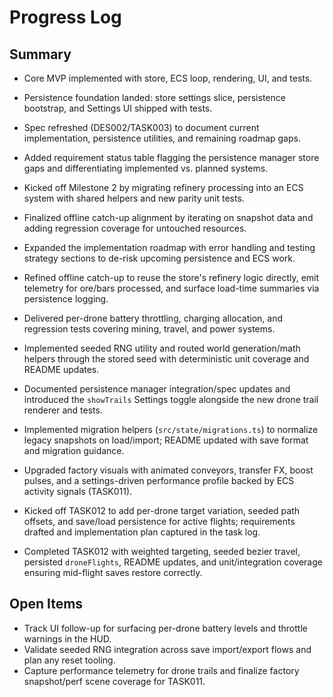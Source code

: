 # Progress Log

## Summary

- Core MVP implemented with store, ECS loop, rendering, UI, and tests.
- Persistence foundation landed: store settings slice, persistence bootstrap, and Settings UI shipped with tests.
- Spec refreshed (DES002/TASK003) to document current implementation, persistence utilities, and remaining roadmap gaps.
- Added requirement status table flagging the persistence manager store gaps and differentiating implemented vs. planned systems.
- Kicked off Milestone 2 by migrating refinery processing into an ECS system with shared helpers and new parity unit tests.
- Finalized offline catch-up alignment by iterating on snapshot data and adding regression coverage for untouched resources.
- Expanded the implementation roadmap with error handling and testing strategy sections to de-risk upcoming persistence and ECS work.
- Refined offline catch-up to reuse the store's refinery logic directly, emit telemetry for ore/bars processed, and surface load-time summaries via persistence logging.
- Delivered per-drone battery throttling, charging allocation, and regression tests covering mining, travel, and power systems.
- Implemented seeded RNG utility and routed world generation/math helpers through the stored seed with deterministic unit coverage and README updates.
- Documented persistence manager integration/spec updates and introduced the `showTrails` Settings toggle alongside the new drone trail renderer and tests.

- Implemented migration helpers (`src/state/migrations.ts`) to normalize legacy snapshots on load/import; README updated with save format and migration guidance.

- Upgraded factory visuals with animated conveyors, transfer FX, boost pulses, and a settings-driven performance profile backed by ECS activity signals (TASK011).

- Kicked off TASK012 to add per-drone target variation, seeded path offsets, and save/load persistence for active flights; requirements drafted and implementation plan captured in the task log.
- Completed TASK012 with weighted targeting, seeded bezier travel, persisted `droneFlights`, README updates, and unit/integration coverage ensuring mid-flight saves restore correctly.

## Open Items

- Track UI follow-up for surfacing per-drone battery levels and throttle warnings in the HUD.
- Validate seeded RNG integration across save import/export flows and plan any reset tooling.
- Capture performance telemetry for drone trails and finalize factory snapshot/perf scene coverage for TASK011.
